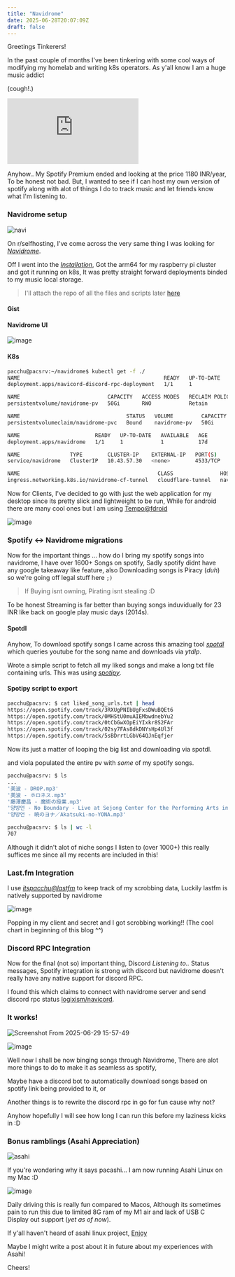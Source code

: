 ```yaml
---
title: "Navidrome"
date: 2025-06-28T20:07:09Z
draft: false
---
```


Greetings Tinkerers!

In the past couple of months I've been tinkering with some cool ways of modifying my homelab and writing k8s operators. As y'all know I am a huge music addict

(cough!.)

![music-is-beautiful](https://www.tapmusic.net/collage.php?user=itspacchu&type=1month&size=3x3&caption=true&playcount=true)

Anyhow.. My Spotify Premium ended and looking at the price 1180 INR/year, To be honest not bad.
But, I wanted to see if I can host my own version of spotify along with alot of things I do to track music and let friends know what I'm listening to.


### Navidrome setup

![navi](https://www.myqnap.org/wp-content/uploads/logo-192x192-2.png)


On r/selfhosting, I've come across the very same thing I was looking for [_Navidrome_](https://www.navidrome.org/).

Off I went into the [_Installation_](https://www.navidrome.org/docs/installation/), Got the arm64 for my raspberry pi cluster and got it running on k8s, It was pretty straight forward deployments binded to my music local storage.


> I'll attach the repo of all the files and scripts later [here](https://github.com/itspacchu)


#### Gist

<script src="https://gist.github.com/itspacchu/a52a8a9b8e4203829b96c7e508bd8641.js"></script>

#### Navidrome UI

![image](https://github.com/user-attachments/assets/bb684d4b-fe7d-4367-b4a0-e41f2afe636d)


#### K8s

```bash
pacchu@pacsrv:~/navidrome$ kubectl get -f ./
NAME                                              READY   UP-TO-DATE   AVAILABLE   AGE
deployment.apps/navicord-discord-rpc-deployment   1/1     1            1           15h

NAME                            CAPACITY   ACCESS MODES   RECLAIM POLICY   STATUS   CLAIM                     STORAGECLASS   VOLUMEATTRIBUTESCLASS   REASON   AGE
persistentvolume/navidrome-pv   50Gi       RWO            Retain           Bound    navidrome/navidrome-pvc   manual         <unset>                          17d

NAME                                  STATUS   VOLUME         CAPACITY   ACCESS MODES   STORAGECLASS   VOLUMEATTRIBUTESCLASS   AGE
persistentvolumeclaim/navidrome-pvc   Bound    navidrome-pv   50Gi       RWO            manual         <unset>                 17d

NAME                        READY   UP-TO-DATE   AVAILABLE   AGE
deployment.apps/navidrome   1/1     1            1           17d

NAME                TYPE        CLUSTER-IP    EXTERNAL-IP   PORT(S)    AGE
service/navidrome   ClusterIP   10.43.57.30   <none>        4533/TCP   17d

NAME                                            CLASS               HOSTS                       ADDRESS                                                 PORTS   AGE
ingress.networking.k8s.io/navidrome-cf-tunnel   cloudflare-tunnel   navidrome.prashantnook.in   ***   80      17d
```
  
Now for Clients, I've decided to go with just the web application for my desktop since its pretty slick and lightweight to be run, While for android there are many cool ones but I am using [Tempo@fdroid](https://f-droid.org/packages/com.cappielloantonio.notquitemy.tempo/)

![image](https://github.com/user-attachments/assets/a9020396-ba5d-4d16-825f-7a048e231130)


### Spotify <-> Navidrome migrations

Now for the important things ... how do I bring my spotify songs into navidrome, I have over 1600+ Songs on spotify, Sadly spotify didnt have any google takeaway like feature, also Downloading songs is Piracy (_duh_) so we're going off legal stuff here `;)`

> If Buying isnt owning, Pirating isnt stealing :D

To be honest Streaming is far better than buying songs induvidually for 23 INR like back on google play music days (2014s).

#### Spotdl

Anyhow, To download spotify songs I came across this amazing tool [_spotdl_](https://github.com/spotDL/spotify-downloader) which queries youtube for the song name and downloads via _ytdlp_.

Wrote a simple script to fetch all my liked songs and make a long txt file containing urls. This was using [_spotipy_](https://pypi.org/project/spotipy/).

#### Spotipy script to export

<script src="https://gist.github.com/itspacchu/2c9385fc24e8a1e9da7a32e5da24a414.js"></script>


```bash
pacchu@pacsrv: $ cat liked_song_urls.txt | head
https://open.spotify.com/track/3RXUgPNIbUgFxsDWuBQEt6
https://open.spotify.com/track/0MHStU0muAIEMbwdnebYu2
https://open.spotify.com/track/0tCbGwXOpEiYIxkr8S2FAr
https://open.spotify.com/track/02sy7FAs8dkDNYsHp4Ul3f
https://open.spotify.com/track/5sBDrrtLGbV64QJnEqfjer
```
Now its just a matter of looping the big list and downloading via spotdl.

and viola populated the entire pv with *some* of my spotify songs.

```bash
pacchu@pacsrv: $ ls 
...
'美波 - DROP.mp3'
'美波 - ホロネス.mp3'
'藤澤慶昌 - 魔術の授業.mp3'
'양방언 - No Boundary - Live at Sejong Center for the Performing Arts in Seoul, 2018.11.21.mp3'
'양방언 - 暁のヨナ／Akatsuki-no-YONA.mp3'

pacchu@pacsrv: $ ls | wc -l
707

```
Although it didn't alot of niche songs I listen to (over 1000+) this really suffices me since all my recents are included in this!


### Last.fm Integration

I use [_itspacchu@lastfm_](https://www.last.fm/user/itspacchu) to keep track of my scrobbing data, Luckily lastfm is natively supported by navidrome

![image](https://github.com/user-attachments/assets/c2603967-ca8d-40c6-964f-488c8c7d62ed)

Popping in my client and secret and I got scrobbing working!! (The cool chart in beginning of this blog ^^)


### Discord RPC Integration

Now for the final (not so) important thing, Discord _Listening to.._ Status messages, Spotify integration is strong with discord but navidrome doesn't really have any native support for discord RPC.

I found this which claims to connect with navidrome server and send discord rpc status [logixism/navicord](https://github.com/logixism/navicord).


<script src="https://gist.github.com/itspacchu/084b847782fad2eb443cc6abfd4a8d63.js"></script>

### It works!

![Screenshot From 2025-06-29 15-57-49](https://github.com/user-attachments/assets/a3d4c73e-c7c7-4b9d-81ac-d929dcd2ddc6)


![image](https://github.com/user-attachments/assets/2ea91a70-93d1-479d-aec4-b9df38c35655)


Well now I shall be now binging songs through Navidrome, There are alot more things to do to make it as seamless as spotify, 

Maybe have a discord bot to automatically download songs based on spotify link being provided to it, or

Another things is to rewrite the discord rpc in go for fun cause why not?

Anyhow hopefully I will see how long I can run this before my laziness kicks in :D

### Bonus ramblings (Asahi Appreciation)

![asahi](https://asahilinux.org/img/AsahiLinux_kawaii_logo.png)

If you're wondering why it says pacashi... I am now running Asahi Linux on my Mac :D

![image](https://github.com/user-attachments/assets/6b539d10-d8cd-46c9-b4bc-1b4b296930ee)

Daily driving this is really fun compared to Macos, Although its sometimes pain to run this due to limited 8G ram of my M1 air and lack of USB C Display out support (_yet as of now_). 

If y'all haven't heard of asahi linux project, [Enjoy](https://asahilinux.org/)

Maybe I might write a post about it in future about my experiences with Asahi!

Cheers!





